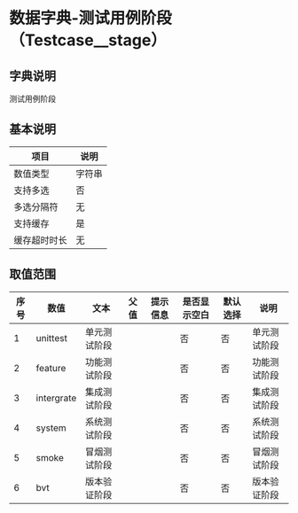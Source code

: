 # 数据字典-测试用例阶段（Testcase__stage）
## 字典说明
测试用例阶段

## 基本说明
| 项目 | 说明 |
| -- | -- |
| 数值类型 | 字符串 |
| 支持多选 | 否 |
| 多选分隔符 | 无 |
| 支持缓存 | 是 |
| 缓存超时时长 | 无 |

## 取值范围
| 序号 | 数值 | 文本 | 父值 | 提示信息 | 是否显示空白 | 默认选择 | 说明 |
| -- | -- | -- | -- | -- | -- | -- | -- |
| 1 | unittest | 单元测试阶段 |  |  | 否 | 否 | 单元测试阶段 |
| 2 | feature | 功能测试阶段 |  |  | 否 | 否 | 功能测试阶段 |
| 3 | intergrate | 集成测试阶段 |  |  | 否 | 否 | 集成测试阶段 |
| 4 | system | 系统测试阶段 |  |  | 否 | 否 | 系统测试阶段 |
| 5 | smoke | 冒烟测试阶段 |  |  | 否 | 否 | 冒烟测试阶段 |
| 6 | bvt | 版本验证阶段 |  |  | 否 | 否 | 版本验证阶段 |

